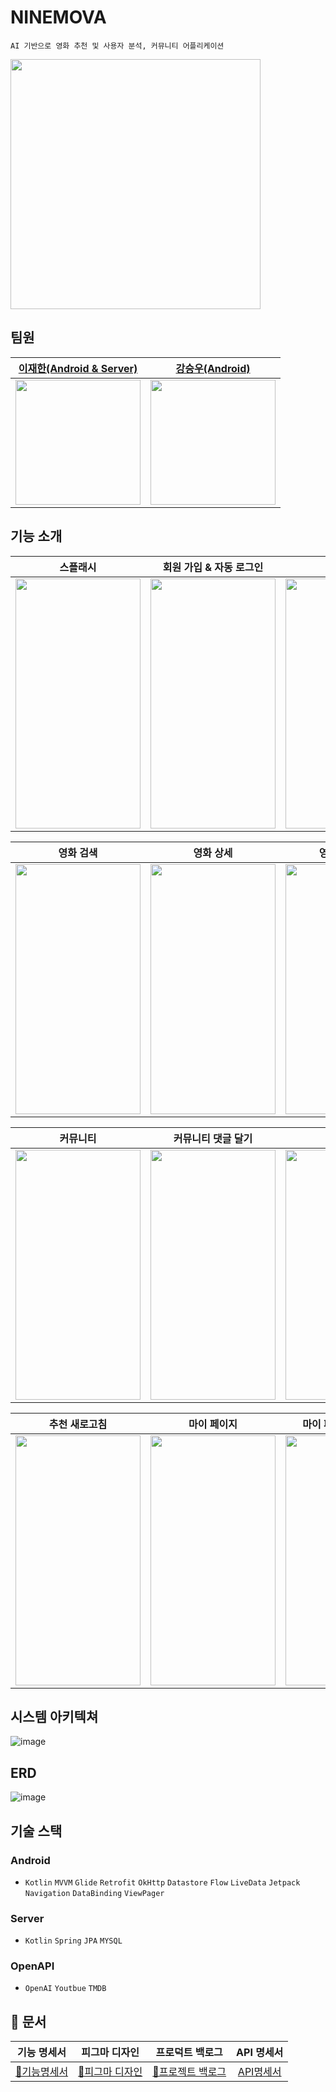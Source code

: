 # NINEMOVA
```
AI 기반으로 영화 추천 및 사용자 분석, 커뮤니티 어플리케이션
```

<img src="https://github.com/pooya98/ninemova/assets/99114456/b1943113-1435-420e-aa8a-c9998d8def29" height="400">

## 팀원

|[이재한(Android & Server)](https://github.com/jaehan4707-1) | [강승우(Android)](https://github.com/pooya98)
|:--------:|:---------:|
| <img src="https://github.com/jaehan4707.png" width=200 height=200/>  |<img src="https://github.com/pooya98.png" width=200 height=200/>  


## 기능 소개

|스플래시|회원 가입 & 자동 로그인|메인화면|
|:---:|:---:|:---:|
| <img src="https://github.com/pooya98/ninemova/assets/99114456/2d8fd70c-4045-4678-ac0c-f3e0d45dd992" width=200 height=400/> | <img src="https://github.com/pooya98/ninemova/assets/99114456/49dba2d1-2b08-4764-808f-31d458ec0adb" width=200 height=400/> | <img src="https://github.com/pooya98/ninemova/assets/99114456/2283e6f1-4382-4c0a-8733-af03de50e7ec" width=200 height=400/> 

|영화 검색|영화 상세|영화 평가하기|
|:---:|:---:|:--:|
<img src="https://github.com/pooya98/ninemova/assets/99114456/3811fec9-c194-4843-8b66-b02d10484d53" width=200 height=400/>|<img src="https://github.com/pooya98/ninemova/assets/99114456/340bbdcf-a77d-4f52-9e5f-e7b000635cf3" width=200 height=400/>|<img src="https://github.com/pooya98/ninemova/assets/99114456/1dbce1dd-0fee-4aa1-a557-1feec56e5033" width=200 height=400/>

|커뮤니티|커뮤니티 댓글 달기|영화 추천|
|:---:|:---:|:--:|
<img src="https://github.com/pooya98/ninemova/assets/99114456/0c4e2e18-260e-462d-aaef-8f6a0b89adc0" width=200 height=400/>|<img src="https://github.com/pooya98/ninemova/assets/99114456/6332a377-fc57-4256-ab58-a8fbe6f2b3ae" width=200 height=400/>|<img src="https://github.com/pooya98/ninemova/assets/99114456/b48f83be-5278-47f1-abde-708f8ff3675e" width=200 height=400/>

|추천 새로고침|마이 페이지|마이 페이지 에러 처리|
|:---:|:---:|:--:|
<img src="https://github.com/pooya98/ninemova/assets/99114456/44bdc1f8-7b59-4dc5-afef-d1b29fb3d5a9" width=200 height=400/>|<img src="https://github.com/pooya98/ninemova/assets/99114456/a4e1cbd1-d8d6-42d3-8a49-243214a63617" width=200 height=400/>|<img src="https://github.com/pooya98/ninemova/assets/99114456/c79d9998-981e-461b-84b8-5b6256d0fe58" width=200 height=400/>


## 시스템 아키텍쳐

![image](https://github.com/pooya98/ninemova/assets/99114456/f542cadf-8c01-40a7-bbdd-6d470b0372f3)


## ERD

![image](https://github.com/pooya98/ninemova/assets/99114456/ef335e8b-afc9-4e8f-80b6-8f7957405275)


## 기술 스택

### Android
- `Kotlin` `MVVM` `Glide` `Retrofit` `OkHttp` `Datastore` `Flow` `LiveData` `Jetpack Navigation` `DataBinding` `ViewPager`

### Server
- `Kotlin` `Spring` `JPA` `MYSQL`

### OpenAPI
- `OpenAI` `Youtbue` `TMDB`

## 📑 문서
|기능 명세서|피그마 디자인|프로덕트 백로그|API 명세서|
|:---:|:---:|:---:|:---:|
|[📒기능명세서](https://www.notion.so/c6cd47ea02dd47a2a60357aea1e4cb2e)|[📕피그마 디자인](https://www.figma.com/design/cH5VMVxskdMDILt8IynaKD/Mini-Moment-UI%2FUX?node-id=0-1&t=RRye7yXmY095QBEj-1)|[🧾프로젝트 백로그](https://github.com/users/pooya98/projects/2)|[API명세서](https://www.notion.so/API-43adedef217c413ab2d25957f6afb52b)
